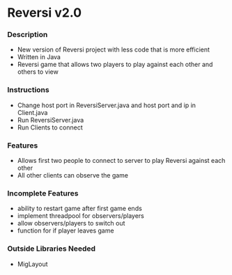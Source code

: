 # Reversi v2.0 #

### Description ###

* New version of Reversi project with less code that is more efficient
* Written in Java
* Reversi game that allows two players to play against each other and others to view

### Instructions ###

* Change host port in ReversiServer.java and host port and ip in Client.java
* Run ReversiServer.java
* Run Clients to connect

### Features ###

* Allows first two people to connect to server to play Reversi against each other
* All other clients can observe the game

### Incomplete Features ###

* ability to restart game after first game ends
* implement threadpool for observers/players
* allow observers/players to switch out
* function for if player leaves game 

### Outside Libraries Needed ###

* MigLayout